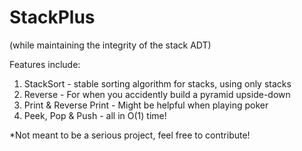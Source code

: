 # StackPlus



(while maintaining the integrity of the stack ADT)



Features include:
1) StackSort - stable sorting algorithm for stacks, using only stacks
2) Reverse - For when you accidently build a pyramid upside-down
3) Print & Reverse Print - Might be helpful when playing poker
4) Peek, Pop & Push - all in O(1) time!

*Not meant to be a serious project, feel free to contribute!
